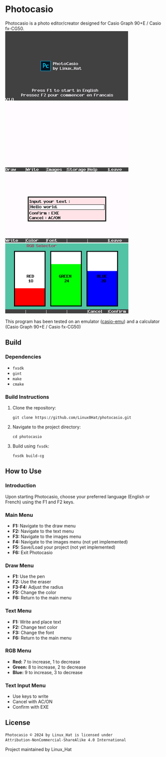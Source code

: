 # Photocasio

Photocasio is a photo editor/creator designed for Casio Graph 90+E / Casio fx-CG50.  
![plot](./images/intro.png)
![plot](./images/main-menu.png)  
![plot](./images/text.png)
![plot](./images/rgb.png)

This program has been tested on an emulator ([casio-emu](https://github.com/Heath123/casio-emu)) and a calculator (Casio Graph 90+E / Casio fx-CG50)

## Build

### Dependencies

- `fxsdk`
- `gint`
- `make`
- `cmake`

### Build Instructions

1. Clone the repository:

   ```
   git clone https://github.com/Linux0Hat/photocasio.git
   ```

2. Navigate to the project directory:

   ```
   cd photocasio
   ```

3. Build using `fxsdk`:

   ```
   fxsdk build-cg
   ```

## How to Use

### Introduction

Upon starting Photocasio, choose your preferred language (English or French) using the F1 and F2 keys.

### Main Menu

- **F1:** Navigate to the draw menu
- **F2:** Navigate to the text menu
- **F3:** Navigate to the images menu
- **F4:** Navigate to the images menu (not yet implemented)
- **F5:** Save/Load your project (not yet implemented)
- **F6:** Exit Photocasio

### Draw Menu

- **F1:** Use the pen
- **F2:** Use the eraser
- **F3-F4:** Adjust the radius
- **F5:** Change the color
- **F6:** Return to the main menu

### Text Menu

- **F1:** Write and place text
- **F2:** Change text color
- **F3:** Change the font
- **F6:** Return to the main menu

### RGB Menu

- **Red:** 7 to increase, 1 to decrease
- **Green:** 8 to increase, 2 to decrease
- **Blue:** 9 to increase, 3 to decrease

### Text Input Menu

- Use keys to write
- Cancel with AC/ON
- Confirm with EXE

## License

```
Photocasio © 2024 by Linux_Hat is licensed under
Attribution-NonCommercial-ShareAlike 4.0 International
```

Project maintained by Linux_Hat
